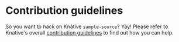 # Contribution guidelines

So you want to hack on Knative `sample-source`? Yay! Please refer to Knative's
overall [contribution guidelines](https://www.knative.dev/contributing/) to find out how you can help.
